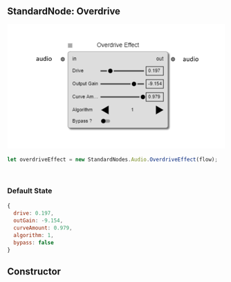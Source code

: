 ## StandardNode: Overdrive

<img class="zoomable" alt="Overdrive standard node" src="/images/standard-nodes/audio/overdrive.png" />

<Hierarchy :extend="{name: 'Node', link: '../../api/classes/node.html'}" />
<br/>

```js
let overdriveEffect = new StandardNodes.Audio.OverdriveEffect(flow);
```

<br/>

### Default State

```js
{
  drive: 0.197,
  outGain: -9.154,
  curveAmount: 0.979,
  algorithm: 1,
  bypass: false
}
```

## Constructor

<Method type="method">
  <template v-slot:signature>
    new OverdriveEffect(<strong>flow: </strong><em><Ref to="../../api/classes/flow">Flow</Ref></em>,
    <strong>options?: </strong><em><Ref to="../../api/interfaces/node-creator-options">NodeCreatorOptions</Ref></em>):
    <em><Ref to="#standardnode-overdrive">OverdriveEffect</Ref></em>
  </template>
  <template v-slot:params>
    <Param name="flow">
      <em><Ref to="../../api/classes/flow">Flow</Ref></em>
    </Param>
    <Param name="options?">
      <em><Ref to="../../api/interfaces/node-creator-options">NodeCreatorOptions</Ref></em>
      <template v-slot:default-value>
        <em>{}</em>
      </template>
    </Param>
  </template>
</Method>
